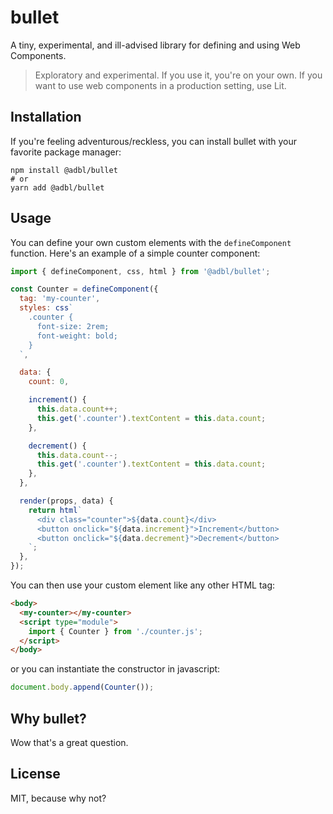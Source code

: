 # bullet

A tiny, experimental, and ill-advised library for defining and using Web Components.

> Exploratory and experimental. If you use it, you're on your own. If you want to use web components in a production setting, use Lit.

## Installation

If you're feeling adventurous/reckless, you can install bullet with your favorite package manager:

```shell
npm install @adbl/bullet
# or
yarn add @adbl/bullet
```

## Usage

You can define your own custom elements with the `defineComponent` function.
Here's an example of a simple counter component:

```js
import { defineComponent, css, html } from '@adbl/bullet';

const Counter = defineComponent({
  tag: 'my-counter',
  styles: css`
    .counter {
      font-size: 2rem;
      font-weight: bold;
    }
  `,

  data: {
    count: 0,

    increment() {
      this.data.count++;
      this.get('.counter').textContent = this.data.count;
    },

    decrement() {
      this.data.count--;
      this.get('.counter').textContent = this.data.count;
    },
  },

  render(props, data) {
    return html`
      <div class="counter">${data.count}</div>
      <button onclick="${data.increment}">Increment</button>
      <button onclick="${data.decrement}">Decrement</button>
    `;
  },
});
```

You can then use your custom element like any other HTML tag:

```html
<body>
  <my-counter></my-counter>
  <script type="module">
    import { Counter } from './counter.js';
  </script>
</body>
```

or you can instantiate the constructor in javascript:

```js
document.body.append(Counter());
```

## Why bullet?

Wow that's a great question.

## License

MIT, because why not?

